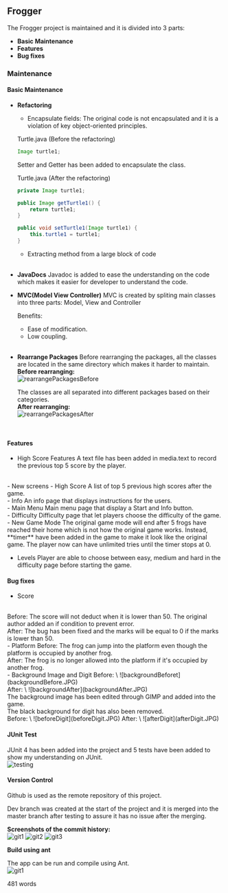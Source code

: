 ## Frogger 

The Frogger project is maintained and it is divided into 3 parts:
- **Basic Maintenance**
- **Features**
- **Bug fixes**

### Maintenance

#### Basic Maintenance

- **Refactoring**
    - Encapsulate fields:
    The original code is not encapsulated and it is a violation of key object-oriented principles.

    Turtle.java (Before the refactoring)
    ```java
    Image turtle1;
    ```

    Setter and Getter has been added to encapsulate the class.
    <br />
    
    Turtle.java (After the refactoring)
    ```java
    private Image turtle1;

    public Image getTurtle1() {
		return turtle1;
	}
	
	public void setTurtle1(Image turtle1) {
		this.turtle1 = turtle1;
	}
    ```

    - Extracting method from a large block of code
    <br />
- **JavaDocs**
    Javadoc is added to ease the understanding on the code which makes it easier for developer to understand the code.
    <br />
- **MVC(Model View Controller)**
    MVC is created by spliting main classes into three parts: Model, View and Controller 

    Benefits:
    - Ease of modification.
    - Low coupling.
    <br />
- **Rearrange Packages**
    Before rearranging the packages, all the classes are located in the same directory which makes it harder to maintain.
    \
    **Before rearranging:**
    \
    ![rearrangePackagesBefore](rearrangePackagesBefore.JPG)

    The classes are all separated into different packages based on their categories.
    \
    **After rearranging:**
    \
    ![rearrangePackagesAfter](rearrangePackagesAfter.JPG)

    <br />
#### Features

- High Score Features
A text file has been added in media.text to record the previous top 5 score by the player.
<br />
- New screens
    - High Score
    A list of top 5 previous high scores after the game.
    <br /> 
    - Info
    An info page that displays instructions for the users.
    <br />
    - Main Menu
    Main menu page that display a Start and Info button.
    <br />
    - Difficulty
    Difficulty page that let players choose the difficulty of the game.
    <br />
- New Game Mode
The original game mode will end after 5 frogs have reached their home which is not how the original game works. Instead, **timer**  have been added in the game to make it look like the original game. The player now can have unlimited tries until the timer stops at 0.

- Levels 
Player are able to choose between easy, medium and hard in the difficulty page before starting the game.

#### Bug fixes

- Score
<br />
Before:
The score will not deduct when it is lower than 50. The original author added an if condition to prevent error.
<br />
After:
The bug has been fixed and the marks will be equal to 0 if the marks is lower than 50.
<br />
- Platform
Before:
The frog can jump into the platform even though the platform is occupied by another frog.
<br />
After:
The frog is no longer allowed into the platform if it's occupied by another frog.
<br />
- Background Image and Digit
Before:
\
![backgroundBeforet](backgroundBefore.JPG)
<br />
After:
\
![backgroundAfter](backgroundAfter.JPG)
<br />
The background image has been edited through GIMP and added into the game.
<br />
The black background for digit has also been removed.
<br />
Before:
\
![beforeDigit](beforeDigit.JPG)
After:
\
![afterDigit](afterDigit.JPG)

#### JUnit Test

JUnit 4 has been added into the project and 5 tests have been added to show my understanding on JUnit.
\
![testing](testing.JPG)

#### Version Control

Github is used as the remote repository of this project.

Dev branch was created at the start of the project and it is merged into the master branch after testing to assure it has no issue after the merging.

**Screenshots of the commit history:**
\
![git1](git1.JPG)
![git2](git2.JPG)
![git3](git3.JPG)

**Build using ant**

The app can be run and compile using Ant.
\
![git1](build.JPG)

481 words
